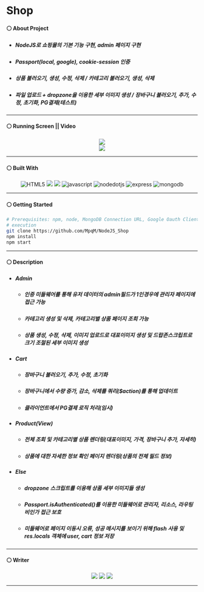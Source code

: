# Shop
#### ⚪ About Project
* ##### NodeJS로 쇼핑몰의 기본 기능 구현, admin 페이지 구현
* ##### Passport(local, google), cookie-session 인증
* ##### 상품 불러오기, 생성, 수정, 삭제 / 카테고리 불러오기, 생성, 삭제
* ##### 파일 업로드 + dropzone을 이용한 세부 이미지 생성 / 장바구니 불러오기, 추가, 수정, 초기화, PG결제(테스트)

- - -

#### ⚪ Running Screen || Video
<p align ="center">
  <a href="https://www.youtube.com/watch?v=VNUQ4d3GX4Q"><img src ="https://img.shields.io/badge/youtube-FF0000.svg?&style=for-the-badge&logo=youtube&logoColor=white"/></a>
  </br>
  <img src="https://github.com/MpqM/NodeJS_Shop/assets/79093184/d8bf6416-b917-4ef9-ac0a-664fa5a4e024">
</p>

- - -

#### ⚪ Built With
<p align ="center">
  <img alt="HTML5" src ="https://img.shields.io/badge/HTML5-E34F26.svg?&style=for-the-badge&logo=HTML5&logoColor=white"/> <img altt="CSS3"src="https://img.shields.io/badge/CSS-1572B6?style=for-the-badge&logo=CSS3&logoColor=white"> <img src ="https://img.shields.io/badge/ejs-B4CA65.svg?&style=for-the-badge&logo=ejs&logoColor=white"/> <img alt="javascript" src ="https://img.shields.io/badge/javascript-F7DF1E.svg?&style=for-the-badge&logo=javascript&logoColor=white"/> <img alt="nodedotjs" src ="https://img.shields.io/badge/nodejs-339933.svg?&style=for-the-badge&logo=nodedotjs&logoColor=white"/> <img alt="express" src ="https://img.shields.io/badge/express-339933.svg?&style=for-the-badge&logo=express&logoColor=white"/> <img alt="mongodb" src ="https://img.shields.io/badge/mongodb-339933.svg?&style=for-the-badge&logo=mongodb&logoColor=white"/>
</p>

- - -

#### ⚪ Getting Started
```bash
# Prerequisites: npm, node, MongoDB Connection URL, Google Oauth Client, PortONE(PG)
# execution
git clone https://github.com/MpqM/NodeJS_Shop
npm install
npm start
```

- - -

#### ⚪ Description
* ##### Admin
    * ##### 인증 미들웨어를 통해 유저 데이터의 admin필드가 1인경우에 관리자 페이지에 접근 가능
    * ##### 카테고리 생성 및 삭제, 카테고리별 상품 페이지 조회 가능
    * ##### 상품 생성, 수정, 삭제, 이미지 업로드로 대표이미지 생성 및 드랍존스크립트로 크기 조절된 세부 이미지 생성
* ##### Cart
    * ##### 장바구니 불러오기, 추가, 수정, 초기화
    * ##### 장바구니에서 수량 증가, 감소, 삭제를 쿼리($action)를 통해 업데이트
    * ##### 클라이언트에서 PG결제 로직 처리(임시)
* ##### Product(View)
    * ##### 전체 조회 및 카테고리별 상품 렌더링(대표이미지, 가격, 장바구니 추가, 자세히)
    * ##### 상품에 대한 자세한 정보 확인 페이지 렌더링(상품의 전체 필드 정보)
* ##### Else
    * ##### dropzone 스크립트를 이용해 상품 세부 이미지들 생성
    * ##### Passport.isAuthenticated()를 이용한 미들웨어로 관리자, 리소스, 라우팅 비인가 접근 보호
    * ##### 미들웨어로 페이지 이동시 오류, 성공 메시지를 보이기 위해 flash 사용 및 res.locals 객체에 user, cart 정보 저장

- - -

#### ⚪ Writer
<p align ="center">
  <img src ="https://img.shields.io/badge/gmail-EA4335.svg?&style=for-the-badge&logo=gmail&logoColor=white"/></a> <a href = "https://github.com/MpqM"><img src ="https://img.shields.io/badge/GitHub-181717.svg?&style=for-the-badge&logo=GitHub&logoColor=white"/></a> <a href = "https://MpqM.tistory.com/"> <img src ="https://img.shields.io/badge/tistory-000000.svg?&style=for-the-badge&logo=Tistory&logoColor=white"/></a>
</p>

- - -
